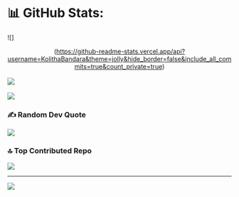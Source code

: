 # 📊 GitHub Stats:


![]<center>(https://github-readme-stats.vercel.app/api?username=KolithaBandara&theme=jolly&hide_border=false&include_all_commits=true&count_private=true)<br/></center>
<br>
![](https://github-readme-streak-stats.herokuapp.com/?user=KolithaBandara&theme=jolly&hide_border=false)<br/>
<br>
![](https://github-readme-stats.vercel.app/api/top-langs/?username=KolithaBandara&theme=jolly&hide_border=false&include_all_commits=true&count_private=true&layout=compact)


### ✍️ Random Dev Quote
![](https://quotes-github-readme.vercel.app/api?type=horizontal&theme=radical)

### 🔝 Top Contributed Repo
![](https://github-contributor-stats.vercel.app/api?username=KolithaBandara&limit=5&theme=tokyonight&combine_all_yearly_contributions=true)

---
[![](https://visitcount.itsvg.in/api?id=KolithaBandara&icon=5&color=6)](https://visitcount.itsvg.in)

<!-- Proudly created with GPRM ( https://gprm.itsvg.in ) -->

